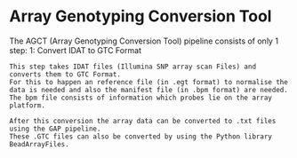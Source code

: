 #  Array Genotyping Conversion Tool

The AGCT (Array Genotyping Conversion Tool) pipeline consists of only 1 step:
1: Convert IDAT to GTC Format
```
This step takes IDAT files (Illumina SNP array scan Files) and converts them to GTC Format.
For this to happen an reference file (in .egt format) to normalise the data is needed and also the manifest file (in .bpm format) are needed.
The bpm file consists of information which probes lie on the array platform.

After this conversion the array data can be converted to .txt files using the GAP pipeline.
These .GTC files can also be converted by using the Python library BeadArrayFiles.